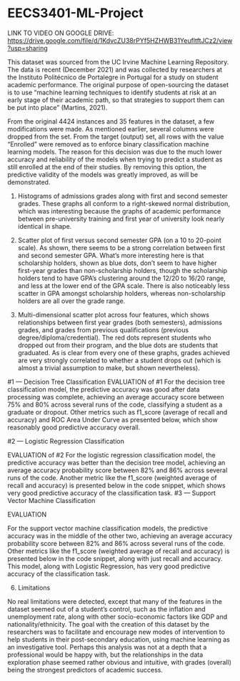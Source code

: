 # EECS3401-ML-Project

LINK TO VIDEO ON GOOGLE DRIVE: https://drive.google.com/file/d/1KdvcZU38rPYf5HZHWB31YeufltftJCz2/view?usp=sharing

This dataset was sourced from the UC Irvine Machine Learning Repository. The data is recent (December 2021) and was collected by researchers at the Instituto Politécnico de Portalegre in Portugal for a study on student academic performance. The original purpose of open-sourcing the dataset is to use “machine learning techniques to identify students at risk at an early stage of their academic path, so that strategies to support them can be put into place” (Martins, 2021). 

From the original 4424 instances and 35 features in the dataset, a few modifications were made. As mentioned earlier, several columns were dropped from the set. From the target (output) set, all rows with the value “Enrolled” were removed as to enforce binary classification machine learning models. The reason for this decision was due to the much lower accuracy and reliability of the models when trying to predict a student as still enrolled at the end of their studies. By removing this option, the predictive validity of the models was greatly improved, as will be demonstrated.

1.	Histograms of admissions grades along with first and second semester grades. These graphs all conform to a right-skewed normal distribution, which was interesting because the graphs of academic performance between pre-university training and first year of university look nearly identical in shape.
   
2. Scatter plot of first versus second semester GPA (on a 10 to 20-point scale). As shown, there seems to be a strong correlation between first and second semester GPA. What’s more interesting here is that scholarship holders, shown as blue dots, don’t seem to have higher first-year grades than non-scholarship holders, though the scholarship holders tend to have GPA’s clustering around the 12/20 to 16/20 range, and less at the lower end of the GPA scale. There is also noticeably less scatter in GPA amongst scholarship holders, whereas non-scholarship holders are all over the grade range.

3. Multi-dimensional scatter plot across four features, which shows relationships between first year grades (both semesters), admissions grades, and grades from previous qualifications (previous degree/diploma/credential). The red dots represent students who dropped out from their program, and the blue dots are students that graduated. As is clear from every one of these graphs, grades achieved are very strongly correlated to whether a student drops out (which is almost a trivial assumption to make, but shown nevertheless).
   
#1 — Decision Tree Classification 
EVALUATION of #1
For the decision tree classification model, the predictive accuracy was good after data processing was complete, achieving an average accuracy score between 75% and 80% across several runs of the code, classifying a student as a graduate or dropout. Other metrics such as f1_score (average of recall and accuracy) and ROC Area Under Curve as presented below, which show reasonably good predictive accuracy overall.

#2 — Logistic Regression Classification

EVALUATION of #2
For the logistic regression classification model, the predictive accuracy was better than the decision tree model, achieving an average accuracy probability score between 82% and 86% across several runs of the code. Another metric like the f1_score (weighted average of recall and accuracy) is presented below in the code snippet, which shows very good predictive accuracy of the classification task.
#3 — Support Vector Machine Classification

EVALUATION

For the support vector machine classification models, the predictive accuracy was in the middle of the other two, achieving an average accuracy probability score between 82% and 86% across several runs of the code. Other metrics like the f1_score (weighted average of recall and accuracy) is presented below in the code snippet, along with just recall and accuracy. This model, along with Logistic Regression, has very good predictive accuracy of the classification task.

6. Limitations

No real limitations were detected, except that many of the features in the dataset seemed out of a student’s control, such as the inflation and unemployment rate, along with other socio-economic factors like GDP and nationality/ethnicity. The goal with the creation of this dataset by the researchers was to facilitate and encourage new modes of intervention to help students in their post-secondary education, using machine learning as an investigative tool. Perhaps this analysis was not at a depth that a professional would be happy with, but the relationships in the data exploration phase seemed rather obvious and intuitive, with grades (overall) being the strongest predictors of academic success. 
